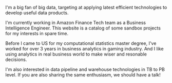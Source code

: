 I'm a big fan of big data, targeting at applying latest efficient technologies to develop useful data products.

I'm currently working in Amazon Finance Tech team as a Business Intelligence Engineer. This website is a catalog of some sandbox projects for my interests in spare time.

Before I came to US for my computational statistics master degree, I've worked for over 3 years in business analytics in gaming industry. And I like using analytics in real business world to make wiser and resonable decisions.

I'm also interested in data pipeline and warehouse technologies in TB to PB level. If you are also sharing the same enthusiasm, we should have a talk!
